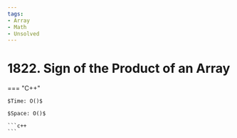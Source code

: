 ```yaml
---
tags:
- Array
- Math
- Unsolved
---
```



# 1822. Sign of the Product of an Array

=== "C++"

    $Time: O()$

    $Space: O()$

    ```c++
    ```